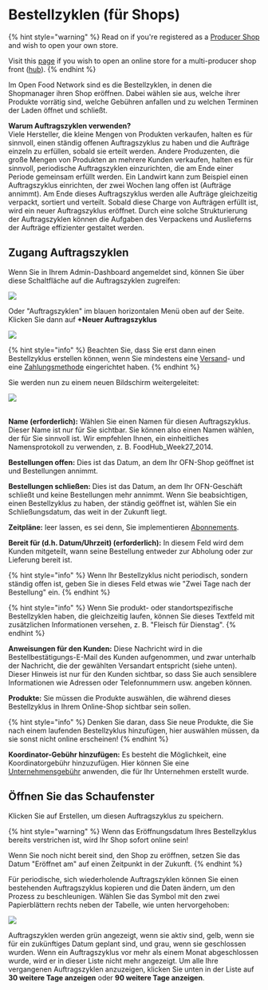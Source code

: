 # Bestellzyklen (für Shops)

{% hint style="warning" %}
Read on if you're registered as a [Producer Shop](../../../your-quick-start-on-ofn-given-who-you-are.md#shop) and wish to open your own store.

Visit this [page](order-cycles-for-hubs.md) if you wish to open an online store for a multi-producer shop front ([hub](../../../your-quick-start-on-ofn-given-who-you-are.md#hub)).
{% endhint %}

Im Open Food Network sind es die Bestellzyklen, in denen die Shopmanager ihren Shop eröffnen. Dabei wählen sie aus, welche ihrer Produkte vorrätig sind, welche Gebühren anfallen und zu welchen Terminen der Laden öffnet und schließt.

**Warum Auftragszyklen verwenden?**\
Viele Hersteller, die kleine Mengen von Produkten verkaufen, halten es für sinnvoll, einen ständig offenen Auftragszyklus zu haben und die Aufträge einzeln zu erfüllen, sobald sie erteilt werden. Andere Produzenten, die große Mengen von Produkten an mehrere Kunden verkaufen, halten es für sinnvoll, periodische Auftragszyklen einzurichten, die am Ende einer Periode gemeinsam erfüllt werden. Ein Landwirt kann zum Beispiel einen Auftragszyklus einrichten, der zwei Wochen lang offen ist (Aufträge annimmt). Am Ende dieses Auftragszyklus werden alle Aufträge gleichzeitig verpackt, sortiert und verteilt. Sobald diese Charge von Aufträgen erfüllt ist, wird ein neuer Auftragszyklus eröffnet. Durch eine solche Strukturierung der Auftragszyklen können die Aufgaben des Verpackens und Auslieferns der Aufträge effizienter gestaltet werden.

## Zugang Auftragszyklen

Wenn Sie in Ihrem Admin-Dashboard angemeldet sind, können Sie über diese Schaltfläche auf die Auftragszyklen zugreifen:

![](../../../.gitbook/assets/ordercycledash.jpg)

Oder "Auftragszyklen" im blauen horizontalen Menü oben auf der Seite. Klicken Sie dann auf **+Neuer Auftragszyklus**

![](<../../../.gitbook/assets/ordercycle1 (2) (2) (1).jpg>)

{% hint style="info" %}
Beachten Sie, dass Sie erst dann einen Bestellzyklus erstellen können, wenn Sie mindestens eine [Versand](../shipping-methods.md)- und eine [Zahlungsmethode](../payment-methods.md) eingerichtet haben.
{% endhint %}

Sie werden nun zu einem neuen Bildschirm weitergeleitet:

![](../../../.gitbook/assets/ordercyclep1.jpg)

\
**Name (erforderlich):** Wählen Sie einen Namen für diesen Auftragszyklus. Dieser Name ist nur für Sie sichtbar. Sie können also einen Namen wählen, der für Sie sinnvoll ist. Wir empfehlen Ihnen, ein einheitliches Namensprotokoll zu verwenden, z. B. FoodHub\_Week27\_2014.

**Bestellungen offen:** Dies ist das Datum, an dem Ihr OFN-Shop geöffnet ist und Bestellungen annimmt.

**Bestellungen schließen:** Dies ist das Datum, an dem Ihr OFN-Geschäft schließt und keine Bestellungen mehr annimmt. Wenn Sie beabsichtigen, einen Bestellzyklus zu haben, der ständig geöffnet ist, wählen Sie ein Schließungsdatum, das weit in der Zukunft liegt.

**Zeitpläne:** leer lassen, es sei denn, Sie implementieren [Abonnements](../../subscriptions/).

**Bereit für (d.h. Datum/Uhrzeit) (erforderlich):** In diesem Feld wird dem Kunden mitgeteilt, wann seine Bestellung entweder zur Abholung oder zur Lieferung bereit ist.

{% hint style="info" %}
Wenn Ihr Bestellzyklus nicht periodisch, sondern ständig offen ist, geben Sie in dieses Feld etwas wie "Zwei Tage nach der Bestellung" ein.
{% endhint %}

{% hint style="info" %}
Wenn Sie produkt- oder standortspezifische Bestellzyklen haben, die gleichzeitig laufen, können Sie dieses Textfeld mit zusätzlichen Informationen versehen, z. B. "Fleisch für Dienstag".
{% endhint %}

**Anweisungen für den Kunden:** Diese Nachricht wird in die Bestellbestätigungs-E-Mail des Kunden aufgenommen, und zwar unterhalb der Nachricht, die der gewählten Versandart entspricht (siehe unten). Dieser Hinweis ist nur für den Kunden sichtbar, so dass Sie auch sensiblere Informationen wie Adressen oder Telefonnummern usw. angeben können.

**Produkte:** Sie müssen die Produkte auswählen, die während dieses Bestellzyklus in Ihrem Online-Shop sichtbar sein sollen.

{% hint style="info" %}
Denken Sie daran, dass Sie neue Produkte, die Sie nach einem laufenden Bestellzyklus hinzufügen, hier auswählen müssen, da sie sonst nicht online erscheinen!
{% endhint %}

**Koordinator-Gebühr hinzufügen:** Es besteht die Möglichkeit, eine Koordinatorgebühr hinzuzufügen. Hier können Sie eine [Unternehmensgebühr](../enterprise-fees.md) anwenden, die für Ihr Unternehmen erstellt wurde.

## Öffnen Sie das Schaufenster

Klicken Sie auf Erstellen, um diesen Auftragszyklus zu speichern.

{% hint style="warning" %}
Wenn das Eröffnungsdatum Ihres Bestellzyklus bereits verstrichen ist, wird Ihr Shop sofort online sein!&#x20;

Wenn Sie noch nicht bereit sind, den Shop zu eröffnen, setzen Sie das Datum "Eröffnet am" auf einen Zeitpunkt in der Zukunft.
{% endhint %}

Für periodische, sich wiederholende Auftragszyklen können Sie einen bestehenden Auftragszyklus kopieren und die Daten ändern, um den Prozess zu beschleunigen. Wählen Sie das Symbol mit den zwei Papierblättern rechts neben der Tabelle, wie unten hervorgehoben:

![](<../../../.gitbook/assets/occpy (1).jpg>)

Auftragszyklen werden grün angezeigt, wenn sie aktiv sind, gelb, wenn sie für ein zukünftiges Datum geplant sind, und grau, wenn sie geschlossen wurden. Wenn ein Auftragszyklus vor mehr als einem Monat abgeschlossen wurde, wird er in dieser Liste nicht mehr angezeigt. Um alle Ihre vergangenen Auftragszyklen anzuzeigen, klicken Sie unten in der Liste auf **30 weitere Tage anzeigen** oder **90 weitere Tage anzeigen**.
